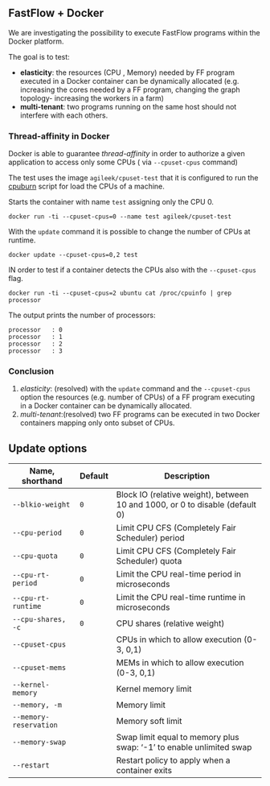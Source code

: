 
## FastFlow + Docker
We are investigating the possibility to execute FastFlow programs within the Docker platform.

The goal is to test:
- **elasticity**:  the resources (CPU , Memory) needed by FF program executed in a Docker container can be dynamically allocated (e.g. increasing the cores needed by a FF program, changing the graph topology- increasing the workers in a farm)
- **multi-tenant**: two programs running on the same host should not interfere with each others.

### Thread-affinity in Docker
Docker is able to guarantee *thread-affinity* in order to authorize a given application to access only some CPUs ( via `--cpuset-cpus` command)

The test uses the image `agileek/cpuset-test` that it is configured to run the [cpuburn](https://patrickmn.com/projects/cpuburn/) script for load the CPUs of a machine.

Starts the container with name `test` assigning only the CPU 0.

`docker run -ti --cpuset-cpus=0 --name test agileek/cpuset-test`

With the `update` command it is possible to change the number of CPUs at runtime.

`docker update --cpuset-cpus=0,2 test`



IN order to test if a container detects the CPUs also with the `--cpuset-cpus` flag.

`docker run -ti --cpuset-cpus=2 ubuntu cat /proc/cpuinfo | grep processor`

The output prints the number of processors:
```
processor	: 0
processor	: 1
processor	: 2
processor	: 3
```

### Conclusion
1. *elasticity*: (resolved) with the `update` command and the `--cpuset-cpus` option the resources (e.g. number of CPUs) of a FF program executing in a Docker container can be dynamically allocated.
2. *multi-tenant*:(resolved) two FF programs can be executed in two Docker containers mapping only onto subset of CPUs.


## Update options
<table>
  <thead>
    <tr>
      <th>Name, shorthand</th>
      <th>Default</th>
      <th>Description</th>
    </tr>
  </thead>
  <tbody>
    <tr>
      <td><code class="highlighter-rouge">--blkio-weight</code></td>
      <td><code class="highlighter-rouge">0</code></td>
      <td>Block IO (relative weight), between 10 and 1000, or 0 to disable (default 0)</td>
    </tr>
    <tr>
      <td><code class="highlighter-rouge">--cpu-period</code></td>
      <td><code class="highlighter-rouge">0</code></td>
      <td>Limit CPU CFS (Completely Fair Scheduler) period</td>
    </tr>
    <tr>
      <td><code class="highlighter-rouge">--cpu-quota</code></td>
      <td><code class="highlighter-rouge">0</code></td>
      <td>Limit CPU CFS (Completely Fair Scheduler) quota</td>
    </tr>
    <tr>
      <td><code class="highlighter-rouge">--cpu-rt-period</code></td>
      <td><code class="highlighter-rouge">0</code></td>
      <td>Limit the CPU real-time period in microseconds</td>
    </tr>
    <tr>
      <td><code class="highlighter-rouge">--cpu-rt-runtime</code></td>
      <td><code class="highlighter-rouge">0</code></td>
      <td>Limit the CPU real-time runtime in microseconds</td>
    </tr>
    <tr>
      <td><code class="highlighter-rouge">--cpu-shares, -c</code></td>
      <td><code class="highlighter-rouge">0</code></td>
      <td>CPU shares (relative weight)</td>
    </tr>
    <tr>
      <td><code class="highlighter-rouge">--cpuset-cpus</code></td>
      <td>&nbsp;</td>
      <td>CPUs in which to allow execution (0-3, 0,1)</td>
    </tr>
    <tr>
      <td><code class="highlighter-rouge">--cpuset-mems</code></td>
      <td>&nbsp;</td>
      <td>MEMs in which to allow execution (0-3, 0,1)</td>
    </tr>
    <tr>
      <td><code class="highlighter-rouge">--kernel-memory</code></td>
      <td>&nbsp;</td>
      <td>Kernel memory limit</td>
    </tr>
    <tr>
      <td><code class="highlighter-rouge">--memory, -m</code></td>
      <td>&nbsp;</td>
      <td>Memory limit</td>
    </tr>
    <tr>
      <td><code class="highlighter-rouge">--memory-reservation</code></td>
      <td>&nbsp;</td>
      <td>Memory soft limit</td>
    </tr>
    <tr>
      <td><code class="highlighter-rouge">--memory-swap</code></td>
      <td>&nbsp;</td>
      <td>Swap limit equal to memory plus swap: ‘-1’ to enable unlimited swap</td>
    </tr>
    <tr>
      <td><code class="highlighter-rouge">--restart</code></td>
      <td>&nbsp;</td>
      <td>Restart policy to apply when a container exits</td>
    </tr>
  </tbody>
</table>
